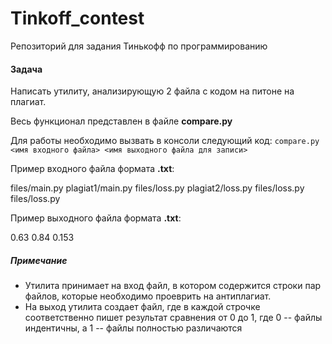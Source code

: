 # Tinkoff_contest
Репозиторий для задания Тинькофф по программированию

#### Задача
Написать утилиту, анализирующую 2 файла с кодом на питоне на плагиат.

Весь функционал представлен в файле **compare.py**

Для работы необходимо вызвать в консоли следующий код:
`compare.py <имя входного файла> <имя выходного файла для записи>`

Пример входного файла формата **.txt**:

files/main.py plagiat1/main.py
files/loss.py plagiat2/loss.py
files/loss.py files/loss.py

Пример выходного файла формата **.txt**:

0.63
0.84
0.153

##### Примечание
- Утилита принимает на вход файл, в котором содержится строки пар файлов, которые необходимо проеврить на антиплагиат.
- На выход утилита создает файл, где в каждой строчке соответственно пишет результат сравнения от 0 до 1, где 0 -- файлы индентичны, а 1 -- файлы полностью различаются
